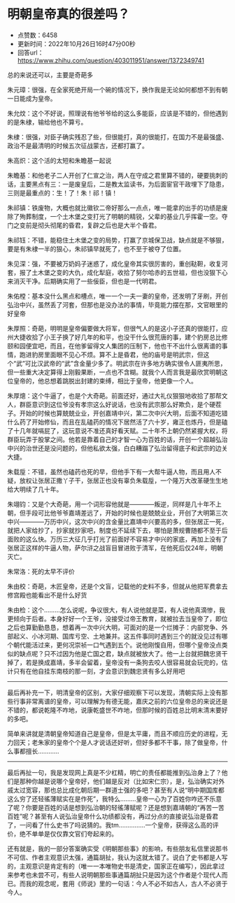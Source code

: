 # 明朝皇帝真的很差吗？
- 点赞数：6458
- 更新时间：2022年10月26日16时47分00秒
- 回答url：https://www.zhihu.com/question/403011951/answer/1372349741
<body>
 <p data-pid="9vCGSwVB">总的来说还可以，主要是奇葩多</p>
 <p data-pid="SJ9whKVe">朱元璋：很强，在全家死绝开局一个碗的情况下，换作我是无论如何都想不到有朝一日能成为皇帝。</p>
 <p data-pid="V9P4oCN-">朱允炆：这个不好说，照理说有他爷爷给的这么多能臣，应该是不错的，但他遇到的是朱棣，输给他也不算亏。</p>
 <p data-pid="gqoDWGKd">朱棣：很强，对臣子确实残忍了些，但很能打，真的很能打，在国力不是最强盛、政治不是最清明的时候五次征战蒙古，还都打赢了。</p>
 <p data-pid="7_DZZGQM">朱高炽：这个活的太短和朱瞻基一起说</p>
 <p data-pid="gqWNQjQ1">朱瞻基：和他老子二人开创了仁宣之治，两人在守成之君里算不错的，硬要挑刺的话，主要黑点有三：一是废皇后，二是教太监读书，为后面宦官干政埋下了隐患，三则是最重点的：生！了！朱！祁！镇！</p>
 <p data-pid="KH9InBfF">朱祁镇：铁废物，大概也就比徽钦二帝好那么一点点，唯一能拿的出手的功绩是废除了殉葬制度，一个土木堡之变打光了明朝的精锐，父辈的基业几乎挥霍一空。夺门之变前是彻头彻尾的昏君，复辟之后也是大半个昏君。</p>
 <p data-pid="7uqzhbRH">朱祁钰：不错，能稳住土木堡之变的局势，打赢了京城保卫战，缺点就是不够狠，要是有朱棣一半的狠心，朱祁镇早就死了，也不至于被夺了位置。</p>
 <p data-pid="hwzQhvYx">朱见深：强，不要被万奶妈子迷惑了，成化皇帝其实很厉害的，重创鞑靼，收复河套，报了土木堡之变的大仇，成化犁庭，收拾了努尔哈赤的五世祖，但也没狠下心来消灭干净。后期确实用了一些佞臣，但也是一代明君。</p>
 <p data-pid="KuWuEKco">朱佑樘：基本没什么黑点和槽点，唯一一个一夫一妻的皇帝，还发明了牙刷，开创弘治中兴，虽然丢了河套，但那也是没办法的事情，毕竟能力摆在那，文官眼里的好皇帝</p>
 <p data-pid="U2HspbPJ">朱厚照：奇葩，明明是皇帝偏要做大将军，但很气人的是这小子还真的很能打，应州大捷收拾了小王子换了好几年的和平，也没干什么很荒唐的事，建个豹房总比修颐和园便宜吧，而且，在他爹留得文人集团的压制下，他也干不出什么很离谱的事情，跑进豹房里面眼不见心不烦。算不上是昏君，他的庙号是明武宗，但这个“武”可比汉武帝的“武”含金量少多了。明武宗在许多地方确实很令人匪夷所思，但一些重大决定算得上刚毅果断，一点也不含糊。就我个人而言我是最欣赏明朝这位皇帝的，他总想着跳脱出封建的束缚，相比于皇帝，他更像一个人。</p>
 <p data-pid="Gy1uhk5k">朱厚熜：这个牛逼了，也是个大奇葩。前面还好，通过大礼仪狠狠地收拾了那帮文人，群臣意识到这位爷没有孝宗这么好说话，也没有武宗那么好欺负，是个硬茬子。开始的时候也算兢兢业业，开创嘉靖中兴，第二次中兴大明，后面不知道吃错什么药了开始修仙，而且在乱磕药的情况下居然活了六十岁，雍正也炼丹，但是磕了十几年就嗝屁了，这玩意说不准还真好看天赋。二十年不上朝仍然紧握大权，将群臣玩弄于股掌之间。他若是靠着自己的才智一心为百姓的话，开创一个超越弘治中兴的治世还是没问题的，但他私欲太强，白白糟蹋了弘治留得底子和武宗的边关大捷。</p>
 <p data-pid="2iy9cRQ8">朱载垕：不错，虽然也磕药也死的早，但他手下有一大帮牛逼人物，而且用人不疑，放权让张居正撒丫子干，张居正也没有辜负朱载垕，一个隆万大改革硬生生地给大明续了几十年。</p>
 <p data-pid="RJEtMWvt">朱翊钧：又是个大奇葩，用一个词形容他就是————叛逆，同样是几十年不上朝，但手段可比他爷爷嘉靖差远了，开始的时候也是兢兢业业，开创了大明第三次中兴————万历中兴，这次中兴的含金量比嘉靖中兴要高的多，但张居正一死，就把人家给抄了，抄家就抄家吧，制度也不延续下去，哪怕是萧规曹随都不至于后面败的这么快。万历三大征几乎打光了前面好不容易才中兴的家底，再加上没有了张居正这样的牛逼人物，萨尔浒之战盲目冒进败于清军，在他死后仅24年，明朝灭亡。</p>
 <p data-pid="E7HkvtvD">朱常洛：死的太早不评价</p>
 <p data-pid="L1epCawO">朱由校：奇葩，木匠皇帝，还是个文盲，记载他的史料不多，但就从他把军费拿去修宫殿也能看出不是什么好货</p>
 <p data-pid="fjEBl0jX">朱由检：这个………怎么说呢，争议很大，有人说他就是菜，有人说他真滴惨，我更倾向于后者。本身好好一个王爷，没接受过帝王教育，就被拉去当皇帝了，即位之后也算勤勤恳恳，想着再一次中兴大明，可面对的是一个烂摊子：内部党争、外部起义、小冰河期、国库亏空、土地兼并。这五件事同时遇到三个的就没见过有哪个朝代能活过来，更何况崇祯一口气遇到五个。说他刚愎自用，但哪个皇帝没点类似的缺点呢？只不过因为他是亡国之君，缺点就被放大了。他一上台就把魏忠贤干掉了，若是换成嘉靖，多半会留着，皇帝没有一条狗去咬人很容易就会玩完的，估计只有在他自挂东南枝的那一刻，才会意识到魏忠贤有多么好用吧</p>
 <hr>
 <p data-pid="_StsaY4u">最后再补充一下，明清皇帝的区别，大家仔细观察下可以发现，清朝实际上没有那些行事非常离谱的皇帝，可以理解为有德无能，嘉庆之前的六位皇帝总的来说还是不错的，都说乾隆不咋地，说康乾盛世不咋地，但那时候的百姓总比明末清末要好的多吧。</p>
 <p data-pid="vLESSdUK">简单来讲就是清朝皇帝知道自己是皇帝，但是太平庸，而且不顺应历史的进程，无力回天；老朱家的皇帝个个是人才说话还好听，但好多都不干事，除了做皇帝，什么事都擅长…………</p>
 <hr>
 <p data-pid="5XblFC5e">最后再扯一句，我是发现网上真是不少杠精，明亡的责任都能推到弘治身上了？他们是那种你越是说哪个皇帝好，他们越是反对（比如宋仁宗），是，弘治确实对外戚太过宽容，那也总比成化朝后期一群道士强的多吧？甚至有人说“明中期国库都这么穷了还轻徭薄赋实在是作死”，我特么………皇帝一心为了百姓你咋还不乐意了呢？你要是百姓的话是想到弘治朝的轻徭薄赋呢？还是想到嘉靖朝的“再苦一苦百姓”呢？甚至有人说弘治皇帝什么功绩都没有，再过分点的直接说弘治是昏君了，一问看了什么史书了吗说猜的。我tm……………一个皇帝，获得这么高的评价，绝不单单是仅仅靠文官们夸起来的。</p>
 <p data-pid="BEPpJKZd">还有就是，我的一部分答案确实受《明朝那些事》的影响，有些朋友私信里说那书不可信、作者主观意识太强，通篇胡扯，我认为这就太错了。说白了史书都是人写的，主观意识是肯定有的（唯一一本唯物史书是清史，国家正在编写），因此拿过来参考也未尝不可，有些人说明朝那些事通篇胡扯只是因为这个作者是个现代人而已。而我的观念呢，套用《师说》里的一句话：今人不必不如古人，古人不必贤于今人。</p>
</body>